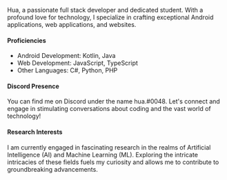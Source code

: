 Hua, a passionate full stack developer and dedicated student. With a profound love for technology, I specialize in crafting exceptional Android applications, web applications, and websites.

#### Proficiencies
- Android Development: Kotlin, Java<br>
- Web Development: JavaScript, TypeScript<br>
- Other Languages: C#, Python, PHP<br>

#### Discord Presence
You can find me on Discord under the name hua.#0048. Let's connect and engage in stimulating conversations about coding and the vast world of technology!

#### Research Interests
I am currently engaged in fascinating research in the realms of Artificial Intelligence (AI) and Machine Learning (ML). Exploring the intricate intricacies of these fields fuels my curiosity and allows me to contribute to groundbreaking advancements.
